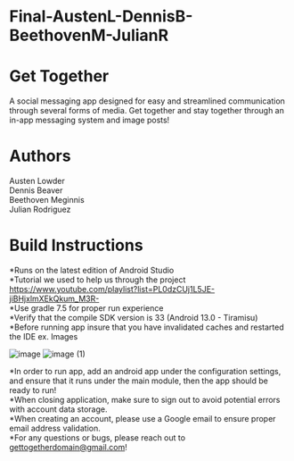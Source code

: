 # Final-AustenL-DennisB-BeethovenM-JulianR

# Get Together
A social messaging app designed for easy and streamlined communication through several forms of media. Get together and stay together through an in-app messaging system and image posts!

# Authors
Austen Lowder\
Dennis Beaver\
Beethoven Meginnis\
Julian Rodriguez

# Build Instructions
*Runs on the latest edition of Android Studio\
*Tutorial we used to help us through the project https://www.youtube.com/playlist?list=PL0dzCUj1L5JE-jiBHjxlmXEkQkum_M3R- \
*Use gradle 7.5 for proper run experience\
*Verify that the compile SDK version is 33 (Android 13.0 - Tiramisu)\
*Before running app insure that you have invalidated caches and restarted the IDE ex. Images


![image](https://user-images.githubusercontent.com/112116586/232137208-aef1079a-ca62-46d7-aa34-347d3dffca21.png)
![image (1)](https://user-images.githubusercontent.com/112116586/232137229-d400d01f-adee-4740-9e31-21365d17bfee.png)

*In order to run app, add an android app under the configuration settings, and ensure that it runs under the main module, then the app should be ready to run!\
*When closing application, make sure to sign out to avoid potential errors with account data storage.\
*When creating an account, please use a Google email to ensure proper email address validation.\
*For any questions or bugs, please reach out to gettogetherdomain@gmail.com!
